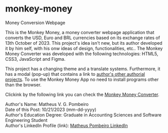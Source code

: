 # monkey-money
 Money Conversion Webpage

 This is the Monkey Money, a money converter webpage application that converts the USD, Euro and BRL currencies based on its exchange rates of 13th October of 2023. This project's idea isn't new, but its author developed it by him self, with his onw ideas of design, functionalities, etc.. The Monkey Money Converter was developed with the following technologies: HTML5, CSS3, JavaScript and Figma.

 This project has a changing theme and a translate systems. Furthermore, it has a modal (pop-up) that contains a link to <a href="https://matheus-pombeiro.github.io/meus-projetos-autorais/" target="_blank" rel="noreferrer noopener">author's other authorial projects</a>. To use the Monkey Money App no need to install programs other than the browser.

 Clickink by the following link you can check the <a href="https://matheus-pombeiro.github.io/monkey-money/" target="_blank" rel="noreferrer noopener">Monkey Money Converter</a>.

 Author's Name: Matheus V. G. Pombeiro <br>
 Date of this Post: 10/21/2023 (mm-dd-yyyy) <br>
 Author's Education Degree: Graduate in Accounting Sciences and Software Engineering Student <br>
 Author's LinkedIn Profile (link): <a href="https://www.linkedin.com/in/matheus-pombeiro/" target="_blank" rel="noreferrer noopener">Matheus Pombeiro LinkedIn</a>